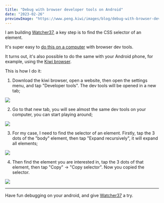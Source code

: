 ```yaml
---
title: "Debug with browser developer tools on Android"
date: "2023-02-26"
previewImage: "https://www.peng.kiwi/images/blog/debug-with-browser-developer-tools-on-android-1.avif"
---
```


I am building [Watcher37](https://watcher37.peng.kiwi/), a key step is to find the CSS selector of an element.

It's super easy to [do this on a computer](https://watcher.peng.kiwi/selector) with browser dev tools.

It turns out, it's also possible to do the same with your Android phone, for example, using the [Kiwi browser](https://kiwibrowser.com/).

This is how I do it:

1. Download the kiwi browser, open a website, then open the settings menu, and tap "Developer tools". The dev tools will be opened in a new tab; 

![](/images/blog/debug-with-browser-developer-tools-on-android-1.avif)

2. Go to that new tab, you will see almost the same dev tools on your computer, you can start playing around;

![](/images/blog/debug-with-browser-developer-tools-on-android-2.avif)

3. For my case, I need to find the selector of an element. Firstly, tap the 3 dots of the "body" element, then tap "Expand recursively", it will expand all elements;

![](/images/blog/debug-with-browser-developer-tools-on-android-3.avif)

4. Then find the element you are interested in, tap the 3 dots of that element, then tap "Copy" -> "Copy selector". Now you copied the selector.

![](/images/blog/debug-with-browser-developer-tools-on-android-4.avif)

---

Have fun debugging on your android, and give [Watcher37](https://watcher37.peng.kiwi/) a try.